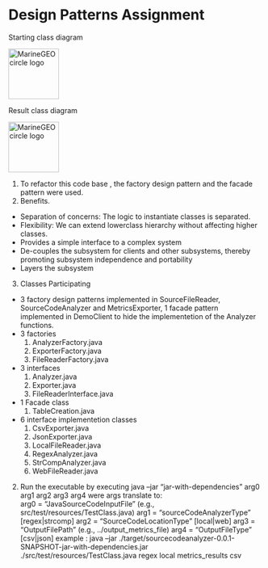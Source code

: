 # Design Patterns Assignment
Starting class diagram

<img src="/resources/Starting_class_diagram.png" alt="MarineGEO circle logo" style="height: 100px; width:100px;"/>

Result class diagram

<img src="/resources/Result_class_diagram.png" alt="MarineGEO circle logo" style="height: 100px; width:100px;"/>

1. To refactor this code base , the factory design pattern and the facade pattern were used.
2. Benefits.
* Separation of concerns: The logic to instantiate classes is
separated.
* Flexibility: We can extend lowerclass hierarchy without affecting
higher classes.
* Provides a simple interface to a complex system
* De-couples the subsystem for clients and other
subsystems, thereby promoting subsystem
independence and portability
* Layers the subsystem
3. Classes Participating
* 3 factory design patterns implemented in SourceFileReader, SourceCodeAnalyzer and MetricsExporter, 1 facade pattern implemented in DemoClient to hide the implementetion of the Analyzer functions.
* 3 factories
  1. AnalyzerFactory.java
  2. ExporterFactory.java
  3. FileReaderFactory.java
 * 3 interfaces
      1. Analyzer.java
      2. Exporter.java
      3. FileReaderInterface.java
 * 1 Facade class
      1. TableCreation.java
 * 6 interface implementetion classes
     1. CsvExporter.java
     2. JsonExporter.java
     3. LocalFileReader.java
     4. RegexAnalyzer.java
     5. StrCompAnalyzer.java
     6. WebFileReader.java
 
2. Run the executable by executing
	java –jar “jar-with-dependencies” arg0 arg1 arg2 arg3 arg4
were args translate to: 	
	arg0 = “JavaSourceCodeInputFile” (e.g., src/test/resources/TestClass.java)
	arg1 = “sourceCodeAnalyzerType” [regex|strcomp]
	arg2 = “SourceCodeLocationType” [local|web]
	arg3 = “OutputFilePath” (e.g., ../output_metrics_file)
	arg4 = “OutputFileType” [csv|json]
example : 
	java –jar ./target/sourcecodeanalyzer-0.0.1-SNAPSHOT-jar-with-dependencies.jar ./src/test/resources/TestClass.java regex local metrics_results csv